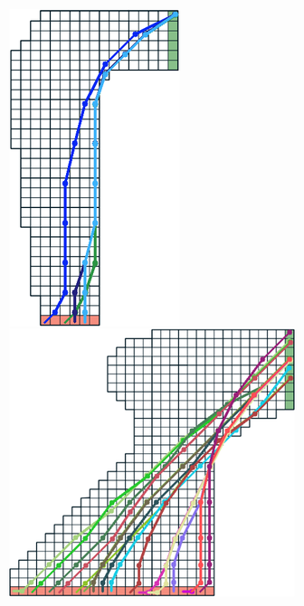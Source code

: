 ![alt-text-1](https://github.com/datduonguva/Sutton-And-Barto-Reinforcemenet-Learning-Solutions/blob/master/race_track/track1_visualization.png "Track 1") ![alt-text-2](https://github.com/datduonguva/Sutton-And-Barto-Reinforcemenet-Learning-Solutions/blob/master/race_track/track2_visualization.png "Track 2")
